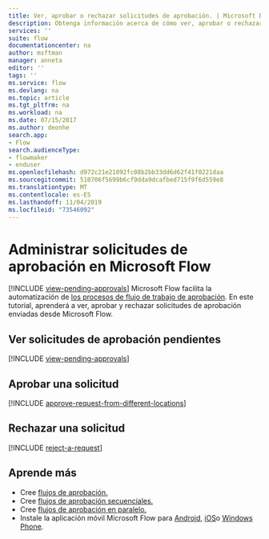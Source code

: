 ```yaml
---
title: Ver, aprobar o rechazar solicitudes de aprobación. | Microsoft Docs
description: Obtenga información acerca de cómo ver, aprobar o rechazar solicitudes de aprobación en Microsoft Flow.
services: ''
suite: flow
documentationcenter: na
author: msftman
manager: anneta
editor: ''
tags: ''
ms.service: flow
ms.devlang: na
ms.topic: article
ms.tgt_pltfrm: na
ms.workload: na
ms.date: 07/15/2017
ms.author: deonhe
search.app:
- Flow
search.audienceType:
- flowmaker
- enduser
ms.openlocfilehash: d972c21e21092fc08b2bb33dd6d62f41f0221daa
ms.sourcegitcommit: 510706f5699b6cf9dda9dcafbed715f9f6d559e8
ms.translationtype: MT
ms.contentlocale: es-ES
ms.lasthandoff: 11/04/2019
ms.locfileid: "73546092"
---
```

# <a name="manage-approval-requests-in-microsoft-flow"></a>Administrar solicitudes de aprobación en Microsoft Flow
[!INCLUDE [view-pending-approvals](includes/cc-rebrand.md)]
Microsoft Flow facilita la automatización de [los procesos de flujo de trabajo de aprobación](modern-approvals.md). En este tutorial, aprenderá a ver, aprobar y rechazar solicitudes de aprobación enviadas desde Microsoft Flow.

## <a name="view-pending-approval-requests"></a>Ver solicitudes de aprobación pendientes
[!INCLUDE [view-pending-approvals](includes/view-pending-approvals.md)]

## <a name="approve-a-request"></a>Aprobar una solicitud
[!INCLUDE [approve-request-from-different-locations](includes/approve-request-from-different-locations.md)]

## <a name="reject-a-request"></a>Rechazar una solicitud
[!INCLUDE [reject-a-request](includes/reject-a-request.md)]

## <a name="learn-more"></a>Aprende más
* Cree [flujos de aprobación.](modern-approvals.md)
* Cree [flujos de aprobación secuenciales.](sequential-modern-approvals.md)
* Cree [flujos de aprobación en paralelo.](parallel-modern-approvals.md)
* Instale la aplicación móvil Microsoft Flow para [Android](https://aka.ms/flowmobiledocsandroid), [iOS](https://aka.ms/flowmobiledocsios)o [Windows Phone](https://aka.ms/flowmobilewindows).

